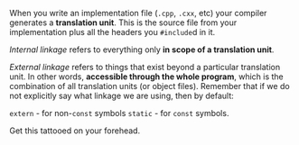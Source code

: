When you write an implementation file (`.cpp`, `.cxx`, etc) your compiler generates a **translation unit**. This is the source file from your implementation plus all the headers you `#include`d in it.

_Internal linkage_ refers to everything only **in scope of a translation unit**.

_External linkage_ refers to things that exist beyond a particular translation unit. In other words, **accessible through the whole program**, which is the combination of all translation units (or object files).
Remember that if we do not explicitly say what linkage we are using, then by default: 

`extern` - for non-`const` symbols
`static` - for `const` symbols. 

Get this tattooed on your forehead. 


